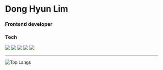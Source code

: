 # Dong Hyun Lim
### Frontend developer

### Tech
  <img src="https://img.shields.io/badge/javascript-F7DF1E?style=flat&logo=javascript&logoColor=black"> <img src="https://img.shields.io/badge/react-61DAFB?style=flat&logo=react&logoColor=black"> <img src="https://img.shields.io/badge/Typescript-3178C6?style=flat&logo=typescript&logoColor=white"/> <img src="https://img.shields.io/badge/bootstrap-7952B3?style=flat&logo=bootstrap&logoColor=white"> <img src="https://img.shields.io/badge/mysql-4479A1?style=flat&logo=mysql&logoColor=white">

---

![Top Langs](https://github-readme-stats.vercel.app/api/top-langs/?username=dong1hyun&layout=compact)
